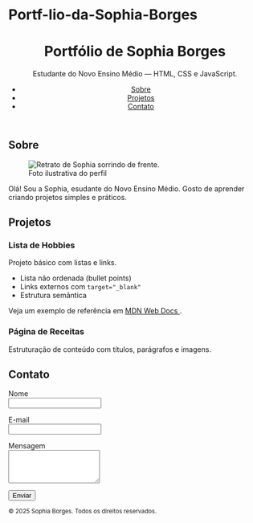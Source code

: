 # Portf-lio-da-Sophia-Borges<!doctype html>
<html lang="pt-BR">
<head>
<meta charset="utf-8">
<meta name="viewport" content="width=device-width, initial-scale=1">
<title>Portfólio de Sophia Borges</title>
<meta name="description" content="Portfólio simples feito em HTML puro.">
</head>
<body>
<!-- Conteúdo vem a seguir -->
</body>
</html>
<header>

<h1>Portfólio de Sophia Borges</h1>
<p>Estudante do Novo Ensino Médio — HTML, CSS e JavaScript.</p>
<nav aria-label="Navegação principal">
<ul>
<li><a href="#sobre">Sobre</a></li>
<li><a href="#projetos">Projetos</a></li>
<li><a href="#contato">Contato</a></li>
</ul>
</nav>
</header>
<main>
<section id="sobre">
<h2>Sobre</h2>
<figure>
<img src="https://via.placeholder.com/240" alt="Retrato de Sophia sorrindo
de frente.">
<figcaption>Foto ilustrativa do perfil</figcaption>
</figure>
<p>
Olá! Sou a Sophia, esudante do Novo Ensino Médio.
Gosto de aprender criando projetos simples e práticos.
</p>
</section>
<section id="projetos">
<h2>Projetos</h2>
<article>
<h3>Lista de Hobbies</h3>
<p>Projeto básico com listas e links.</p>

<ul>
<li>Lista não ordenada (bullet points)</li>
<li>Links externos com <code>target="_blank"</code></li>
<li>Estrutura semântica</li>
</ul>
<p>
Veja um exemplo de referência em
<a href="https://developer.mozilla.org/pt-BR/docs/Web/HTML"
target="_blank" rel="noopener">
MDN Web Docs
</a>.
</p>
</article>
<article>
<h3>Página de Receitas</h3>
<p>Estruturação de conteúdo com títulos, parágrafos e imagens.</p>
</article>
</section>
<section id="contato">
<h2>Contato</h2>
<form action="#" method="post">
<p>
<label for="nome">Nome</label><br>
<input id="nome" name="nome" type="text" required>
</p>
<p>
<label for="email">E-mail</label><br>
<input id="email" name="email" type="email" required>
</p>
<p>
<label for="mensagem">Mensagem</label><br>
<textarea id="mensagem" name="mensagem" rows="4"
required></textarea>
</p>
<p>
<button type="submit">Enviar</button>
</p>
</form>
</section>
</main>
<footer>
<small>&copy; 2025 Sophia Borges. Todos os direitos reservados.</small>
</footer>
